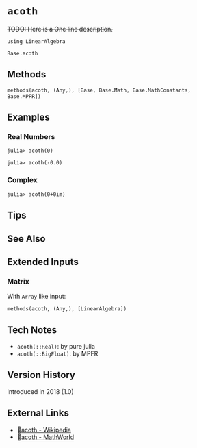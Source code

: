 # `acoth`

~~TODO: Here is a One line description.~~

```@setup repl_only
using LinearAlgebra
```
```@docs
Base.acoth
```


## Methods

```@repl
methods(acoth, (Any,), [Base, Base.Math, Base.MathConstants, Base.MPFR])
```


## Examples

### Real Numbers
```jldoctest
julia> acoth(0)

julia> acoth(-0.0)
```

### Complex
```jldoctest
julia> acoth(0+0im)
```

## Tips


## See Also



## Extended Inputs

### Matrix
With `Array` like input:
```@repl repl_only
methods(acoth, (Any,), [LinearAlgebra])
```


## Tech Notes

- `acoth(::Real)`: by pure julia
- `acoth(::BigFloat)`: by MPFR


## Version History

Introduced in 2018 (1.0)


## External Links
- 🔗[acoth - Wikipedia](https://en.wikipedia.org/wiki/ )
- 🔗[acoth - MathWorld](https://mathworld.wolfram.com/ )
